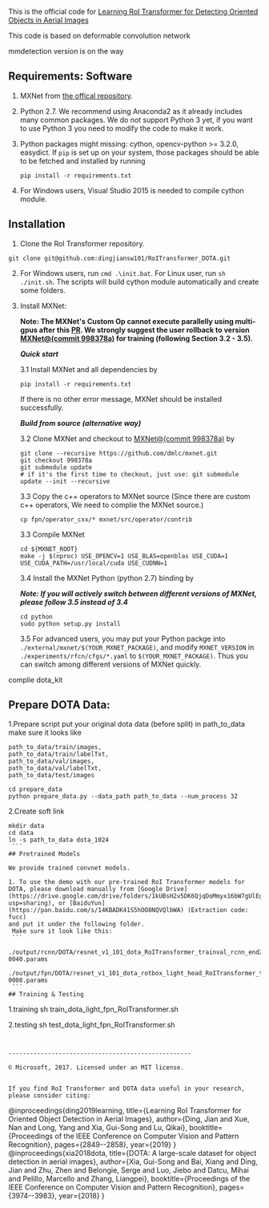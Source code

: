 This is the official code for [Learning RoI Transformer for Detecting Oriented Objects in Aerial Images](https://arxiv.org/abs/1812.00155)

This code is based on deformable convolution network

mmdetection version is on the way

## Requirements: Software

1. MXNet from [the offical repository](https://github.com/dmlc/mxnet).

2. Python 2.7. We recommend using Anaconda2 as it already includes many common packages. We do not support Python 3 yet, if you want to use Python 3 you need to modify the code to make it work.

3. Python packages might missing: cython, opencv-python >= 3.2.0, easydict. If `pip` is set up on your system, those packages should be able to be fetched and installed by running
	```
	pip install -r requirements.txt
	```
4. For Windows users, Visual Studio 2015 is needed to compile cython module.

## Installation

1. Clone the RoI Transformer repository.
```
git clone git@github.com:dingjiansw101/RoITransformer_DOTA.git
```

2. For Windows users, run ``cmd .\init.bat``. For Linux user, run `sh ./init.sh`. The scripts will build cython module automatically and create some folders.

3. Install MXNet:

	**Note: The MXNet's Custom Op cannot execute parallelly using multi-gpus after this [PR](https://github.com/apache/incubator-mxnet/pull/6928). We strongly suggest the user rollback to version [MXNet@(commit 998378a)](https://github.com/dmlc/mxnet/tree/998378a) for training (following Section 3.2 - 3.5).**

	***Quick start***

	3.1 Install MXNet and all dependencies by
	```
	pip install -r requirements.txt
	```
	If there is no other error message, MXNet should be installed successfully.

	***Build from source (alternative way)***

	3.2 Clone MXNet and checkout to [MXNet@(commit 998378a)](https://github.com/dmlc/mxnet/tree/998378a) by
	```
	git clone --recursive https://github.com/dmlc/mxnet.git
	git checkout 998378a
	git submodule update
	# if it's the first time to checkout, just use: git submodule update --init --recursive
	```
	3.3 Copy the c++ operators to MXNet source (Since there are custom c++ operators, We need to complie the MXNet source.)
	```
	cp fpn/operator_cxx/* mxnet/src/operator/contrib
	```
	3.3 Compile MXNet
	```
	cd ${MXNET_ROOT}
	make -j $(nproc) USE_OPENCV=1 USE_BLAS=openblas USE_CUDA=1 USE_CUDA_PATH=/usr/local/cuda USE_CUDNN=1
	```
	3.4 Install the MXNet Python (python 2.7) binding by

	***Note: If you will actively switch between different versions of MXNet, please follow 3.5 instead of 3.4***
	```
	cd python
	sudo python setup.py install
	```
	3.5 For advanced users, you may put your Python packge into `./external/mxnet/$(YOUR_MXNET_PACKAGE)`, and modify `MXNET_VERSION` in `./experiments/rfcn/cfgs/*.yaml` to `$(YOUR_MXNET_PACKAGE)`. Thus you can switch among different versions of MXNet quickly.

complie dota_kit


## Prepare DOTA Data:

1.Prepare script
   put your original dota data (before split) in path_to_data
   make sure it looks like
   ```
   path_to_data/train/images,
   path_to_data/train/labelTxt,
   path_to_data/val/images,
   path_to_data/val/labelTxt,
   path_to_data/test/images

   cd prepare_data
   python prepare_data.py --data_path path_to_data --num_process 32
   ```
2.Create soft link
   ```
   mkdir data
   cd data
   ln -s path_to_data dota_1024
    ```
## Pretrained Models

We provide trained convnet models.

1. To use the demo with our pre-trained RoI Transformer models for DOTA, please download manually from [Google Drive](https://drive.google.com/drive/folders/1kUBsH2v5DK6QjqDoMmyx16bW7gUlEgn1?usp=sharing), or [BaiduYun](https://pan.baidu.com/s/14KBADK41S5hOO8NQVQlbWA) (Extraction code: fucc)
 and put it under the following folder.
    Make sure it look like this:
    ```
        ./output/rcnn/DOTA/resnet_v1_101_dota_RoITransformer_trainval_rcnn_end2end/train/rcnn_dota-0040.params
        ./output/fpn/DOTA/resnet_v1_101_dota_rotbox_light_head_RoITransformer_trainval_fpn_end2end/train/fpn_DOTA_oriented-0008.params
    ```
## Training & Testing
```
1.training
  sh train_dota_light_fpn_RoITransformer.sh

2.testing
  sh test_dota_light_fpn_RoITransformer.sh
```


---------------------------------------------------

© Microsoft, 2017. Licensed under an MIT license.


If you find RoI Transformer and DOTA data useful in your research, please consider citing:
```
@inproceedings{ding2019learning,
  title={Learning RoI Transformer for Oriented Object Detection in Aerial Images},
  author={Ding, Jian and Xue, Nan and Long, Yang and Xia, Gui-Song and Lu, Qikai},
  booktitle={Proceedings of the IEEE Conference on Computer Vision and Pattern Recognition},
  pages={2849--2858},
  year={2019}
}
@inproceedings{xia2018dota,
  title={DOTA: A large-scale dataset for object detection in aerial images},
  author={Xia, Gui-Song and Bai, Xiang and Ding, Jian and Zhu, Zhen and Belongie, Serge and Luo, Jiebo and Datcu, Mihai and Pelillo, Marcello and Zhang, Liangpei},
  booktitle={Proceedings of the IEEE Conference on Computer Vision and Pattern Recognition},
  pages={3974--3983},
  year={2018}
}
```

